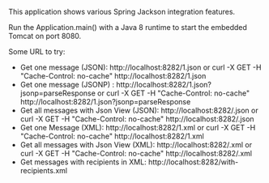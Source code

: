 This application shows various Spring Jackson integration features.

Run the Application.main() with a Java 8 runtime to start the embedded Tomcat on port 8080.

Some URL to try:
 * Get one message (JSON): http://localhost:8282/1.json or curl -X GET -H "Cache-Control: no-cache" http://localhost:8282/1.json
 * Get one message (JSONP) : http://localhost:8282/1.json?jsonp=parseResponse or curl -X GET -H "Cache-Control: no-cache" http://localhost:8282/1.json?jsonp=parseResponse
 * Get all messages with Json View (JSON): http://localhost:8282/.json or curl -X GET -H "Cache-Control: no-cache" http://localhost:8282/.json
 * Get one Message (XML): http://localhost:8282/1.xml or curl -X GET -H "Cache-Control: no-cache" http://localhost:8282/1.xml
 * Get all messages with Json View (XML): http://localhost:8282/.xml or curl -X GET -H "Cache-Control: no-cache"  http://localhost:8282/.xml
 * Get messages with recipients in XML: http://localhost:8282/with-recipients.xml 

